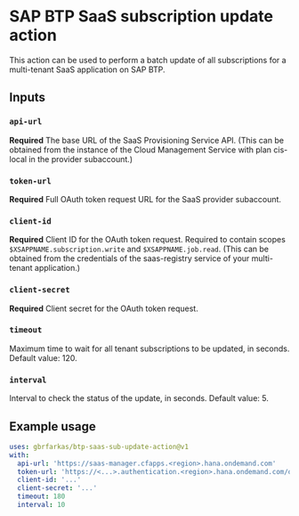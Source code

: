 # SAP BTP SaaS subscription update action

This action can be used to perform a batch update of all subscriptions for a multi-tenant SaaS application on SAP BTP.

## Inputs

### `api-url`

**Required** The base URL of the SaaS Provisioning Service API. (This can be obtained from the instance of the Cloud Management Service with plan cis-local in the provider subaccount.)

### `token-url`

**Required** Full OAuth token request URL for the SaaS provider subaccount.

### `client-id`

**Required** Client ID for the OAuth token request. Required to contain scopes `$XSAPPNAME.subscription.write` and `$XSAPPNAME.job.read`. (This can be obtained from the credentials of the saas-registry service of your multi-tenant application.)

### `client-secret`

**Required** Client secret for the OAuth token request.

### `timeout`

Maximum time to wait for all tenant subscriptions to be updated, in seconds. Default value: 120.

### `interval`

Interval to check the status of the update, in seconds. Default value: 5.

## Example usage

```yaml
uses: gbrfarkas/btp-saas-sub-update-action@v1
with:
  api-url: 'https://saas-manager.cfapps.<region>.hana.ondemand.com'
  token-url: 'https://<...>.authentication.<region>.hana.ondemand.com/oauth/token'
  client-id: '...'
  client-secret: '...'
  timeout: 180
  interval: 10
```